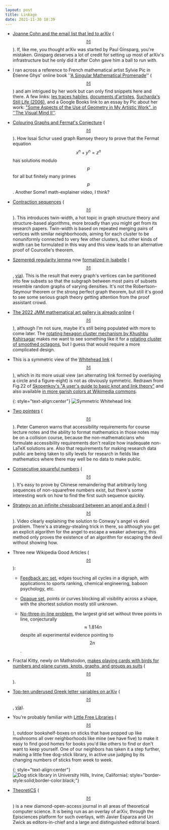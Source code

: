 ```yaml
---
layout: post
title: Linkage
date: 2021-11-30 18:39
---
```

* [Joanne Cohn and the email list that led to arXiv](https://doi.org/10.1063/PT.6.4.20211108a) <span style="white-space:nowrap">([$$\mathbb{M}$$](https://mathstodon.xyz/@11011110/107291497920204652)).</span> If, like me, you thought arXiv was started by Paul Ginsparg, you're mistaken. Ginsparg deserves a lot of credit for setting up most of arXiv's infrastructure but he only did it after Cohn gave him a ball to run with.

* I ran across a reference to French mathematical artist Sylvie Pic in Étienne Ghys' online book ''[A Singular Mathematical Promenade](https://arxiv.org/abs/1612.06373)'' <span style="white-space:nowrap">([$$\mathbb{M}$$](https://mathstodon.xyz/@11011110/107297267002982515))</span> and am intrigued by her work but can only find snippets here and there. A few links: [les traces habiles](https://les-traces-habiles.org/tag/sylvie-pic/), [documents d'artistes](http://www.documentsdartistes.org/artistes/pic/repro7-1.html), [Sucharda's Still Life (2006)](https://artuk.org/discover/artists/pic-sylvie-b-1957), and a Google Books link to an essay by Pic about her work: ["Some Aspects of the Use of Geometry in My Artistic Work", in ''The Visual Mind II''](https://books.google.com/books?id=i2qnl1P9pyEC&pg=PA253).

* [Colouring Graphs and Fermat's Conjecture](https://www.youtube.com/watch?v=w2T12mnk7tg) <span style="white-space:nowrap">([$$\mathbb{M}$$](https://mathstodon.xyz/@11011110/107302448008422359)).</span> How Issai Schur used graph Ramsey theory to prove that the Fermat equation $$x^n+y^n=z^n$$ has solutions <span style="white-space:nowrap">modulo $$p$$</span> for all but finitely many <span style="white-space:nowrap">primes $$p$$.</span> Another Some1 math-explainer video, I think?

* [Contraction sequences](https://discrete-notes.github.io/contraction-sequences) <span style="white-space:nowrap">([$$\mathbb{M}$$](https://mathstodon.xyz/@11011110/107308282315835268)).</span> This introduces twin-width, a hot topic in graph structure theory and structure-based algorithms, more broadly than you might get from its research papers. Twin-width is based on repeated merging pairs of vertices with similar neighborhoods, aiming for each cluster to be nonuniformly connected to very few other clusters, but other kinds of width can be formulated in this way and this view leads to an alternative proof of Courcelle's theorem.

* [Szemerédi regularity lemma](https://en.wikipedia.org/wiki/Szemer%C3%A9di_regularity_lemma) now [formalized in Isabelle](https://www.isa-afp.org/entries/Szemeredi_Regularity.html) <span style="white-space:nowrap">([$$\mathbb{M}$$](https://mathstodon.xyz/@11011110/107314263241628934), [via](https://twitter.com/wtgowers/status/1459271456865591298)).</span> This is the result that every graph's vertices can be partitioned into few subsets so that the subgraph between most pairs of subsets resemble random graphs of varying densities. It's not the Robertson–Seymour theorem or the strong perfect graph theorem, but still it's good to see some serious graph theory getting attention from the proof assistant crowd.

* [The 2022 JMM mathematical art gallery is already online](http://gallery.bridgesmathart.org/exhibitions/2022-joint-mathematics-meetings) <span style="white-space:nowrap">([$$\mathbb{M}$$](https://mathstodon.xyz/@11011110/107319825945929357)),</span> although I'm not sure, maybe it's still being populated with more to come later. The [rotating hexagon cluster mechanism by Khushbu Kshirsagar](http://gallery.bridgesmathart.org/exhibitions/2022-joint-mathematics-meetings/kkshir) makes me want to see something like it for a [rotating cluster of smoothed octagons](https://en.wikipedia.org/wiki/Smoothed_octagon), but I guess that would require a more complicated design.

* This is a symmetric view of the [Whitehead link](https://en.wikipedia.org/wiki/Whitehead_link) <span style="white-space:nowrap">([$$\mathbb{M}$$](https://mathstodon.xyz/@11011110/107325158960438533)),</span> which in its more usual view (an alternating link formed by overlaying a circle and a figure-eight) is not as obviously symmetric. Redrawn from Fig.22 of [Skopenkov's "A user's guide to basic knot and link theory"](https://arxiv.org/abs/2001.01472v1) and also available [in more garish colors at Wikimedia commons](https://commons.wikimedia.org/wiki/File:Symmetric_Whitehead_link.svg).

  {: style="text-align:center"}
![Symmetric Whitehead link]({{site.baseurl}}/assets/2021/symmetric-Whitehead-link.svg)

* [Two pointers](https://cameroncounts.wordpress.com/2021/11/23/two-pointers/) <span style="white-space:nowrap">([$$\mathbb{M}$$](https://mathstodon.xyz/@11011110/107330222887192739)).</span> Peter Cameron warns that accessibility requirements for course lecture notes and the ability to format mathematics in those notes may be on a collision course, because the non-mathematicians who formulate accessibility requirements don't realize how inadequate non-LaTeX solutions are. Also that requirements for making research data public are being taken to silly levels for research in fields like mathematics where there may well be no data to make public.

* [Consecutive squareful numbers](https://blog.plover.com/math/consecutive-squarefull.html) <span style="white-space:nowrap">([$$\mathbb{M}$$](https://mathstodon.xyz/@mjd/107324651548000153)).</span> It's easy to prove by Chinese remaindering that arbitrarily long sequences of non-squarefree numbers exist, but there's some interesting work on how to find the first such sequence quickly.

* [Strategy on an infinite chessboard between an angel and a devil](https://www.youtube.com/watch?v=JvhSRCfCHb4) <span style="white-space:nowrap">([$$\mathbb{M}$$](https://mathstodon.xyz/@FreddyR/107334208631308281)).</span> Video clearly explaining the solution to Conway's angel vs devil problem. There's a strategy-stealing trick in there, so although you get an explicit algorithm for the angel to escape a weaker adversary, this method only proves the existence of an algorithm for escaping the devil without showing how.

* Three new Wikipedia Good Articles <span style="white-space:nowrap">([$$\mathbb{M}$$](https://mathstodon.xyz/@11011110/107347230356711269)):</span>

  - [Feedback arc set](https://en.wikipedia.org/wiki/Feedback_arc_set), edges touching all cycles in a digraph, with applications to sports ranking, chemical engineering, baboon psychology, etc.

  - [Opaque set](https://en.wikipedia.org/wiki/Opaque_set), points or curves blocking all visibility across a shape, with the shortest solution mostly still unknown.

  - [No-three-in-line problem](https://en.wikipedia.org/wiki/No-three-in-line_problem), the largest grid set without three points in line, conjecturally $$\approx 1.814n$$ despite all experimental evidence pointing <span style="white-space:nowrap">to $$2n$$.</span>

* Fractal Kitty, newly on Mathstodon, [makes playing cards with birds for numbers and plane curves, knots, graphs, and groups as suits](https://fractalkitty.com/mathbirbs/) <span style="white-space:nowrap">([$$\mathbb{M}$$](https://mathstodon.xyz/@fractalkitty/107345972732518709)).</span>

* [Top-ten underused Greek letter variables on arXiv](https://www.gwern.net/Variables) <span style="white-space:nowrap">([$$\mathbb{M}$$](https://mathstodon.xyz/@11011110/107359400309951476), [via](https://news.ycombinator.com/item?id=2)).</span>

* You're probably familiar with [Little Free Libraries](https://littlefreelibrary.org/) <span style="white-space:nowrap">([$$\mathbb{M}$$](https://mathstodon.xyz/@11011110/107363373181037563)),</span> outdoor bookshelf-boxes on sticks that have popped up like mushrooms all over neighborhoods like mine (we have five) to make it easy to find good homes for books you'd like others to find or don't want to keep yourself. One of our neighbors has taken it a step further, making a little free dog-stick library, in active use judging by its changing numbers of sticks from week to week.

  {: style="text-align:center"}
![Dog stick library in University Hills, Irvine, California](https://www.ics.uci.edu/~eppstein/pix/dsl/DogStickLibrary-m.jpg){: style="border-style:solid;border-color:black;"}

* [TheoretiCS](https://theoretics.episciences.org/) <span style="white-space:nowrap">([$$\mathbb{M}$$](https://mathstodon.xyz/@11011110/107369179583359231))</span> is a new diamond-open-access journal in all areas of theoretical computer science. It is being run as an overlay of arXiv, through the Episciences platform for such overlays, with Javier Esparza and Uri Zwick as editors-in-chief and a large and distinguished editorial board.